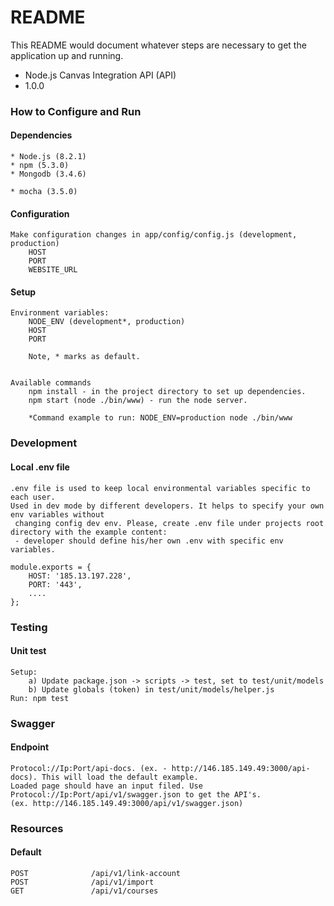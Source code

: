 # README #

This README would document whatever steps are necessary to get the application up and running.

* Node.js Canvas Integration API (API)
* 1.0.0

### How to Configure and Run
#### Dependencies
    * Node.js (8.2.1)
    * npm (5.3.0)
    * Mongodb (3.4.6)
    
    * mocha (3.5.0)
#### Configuration
    Make configuration changes in app/config/config.js (development, production)
        HOST
        PORT
        WEBSITE_URL
#### Setup
    Environment variables:
        NODE_ENV (development*, production)
        HOST
        PORT
    
        Note, * marks as default.
    
    
    Available commands
        npm install - in the project directory to set up dependencies.
        npm start (node ./bin/www) - run the node server.
    
        *Command example to run: NODE_ENV=production node ./bin/www

### Development
#### Local .env file
    .env file is used to keep local environmental variables specific to each user.
    Used in dev mode by different developers. It helps to specify your own env variables without 
     changing config dev env. Please, create .env file under projects root directory with the example content:
     - developer should define his/her own .env with specific env variables.
    
    module.exports = {
        HOST: '185.13.197.228',
        PORT: '443',
        ....
    };

### Testing
#### Unit test
    Setup:
        a) Update package.json -> scripts -> test, set to test/unit/models
        b) Update globals (token) in test/unit/models/helper.js
    Run: npm test

### Swagger
#### Endpoint
    Protocol://Ip:Port/api-docs. (ex. - http://146.185.149.49:3000/api-docs). This will load the default example.
    Loaded page should have an input filed. Use Protocol://Ip:Port/api/v1/swagger.json to get the API's.
    (ex. http://146.185.149.49:3000/api/v1/swagger.json)
        
### Resources 
#### Default
    POST              /api/v1/link-account
    POST              /api/v1/import
    GET               /api/v1/courses